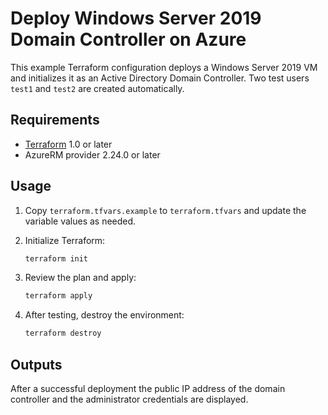 # Deploy Windows Server 2019 Domain Controller on Azure

This example Terraform configuration deploys a Windows Server 2019 VM and
initializes it as an Active Directory Domain Controller. Two test users
`test1` and `test2` are created automatically.

## Requirements

- [Terraform](https://learn.hashicorp.com/terraform/getting-started/install.html)
  1.0 or later
- AzureRM provider 2.24.0 or later

## Usage

1. Copy `terraform.tfvars.example` to `terraform.tfvars` and update the
   variable values as needed.
2. Initialize Terraform:

   ```sh
   terraform init
   ```
3. Review the plan and apply:

   ```sh
   terraform apply
   ```
4. After testing, destroy the environment:

   ```sh
   terraform destroy
   ```

## Outputs

After a successful deployment the public IP address of the domain controller and
the administrator credentials are displayed.

